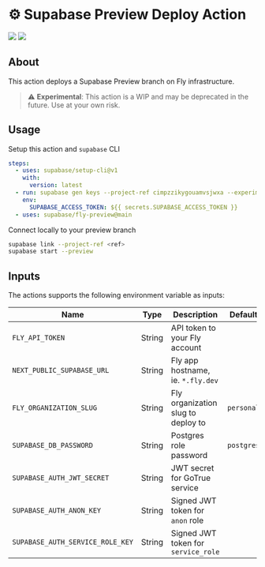 # :gear: Supabase Preview Deploy Action

![](https://github.com/sweatybridge/fly-preview/workflows/build-test/badge.svg)
![](https://github.com/sweatybridge/fly-preview/workflows/CodeQL/badge.svg)

## About

This action deploys a Supabase Preview branch on Fly infrastructure.

> :warning: **Experimental**: This action is a WIP and may be deprecated in the future. Use at your own risk.

## Usage

Setup this action and `supabase` CLI

```yaml
steps:
  - uses: supabase/setup-cli@v1
    with:
      version: latest
  - run: supabase gen keys --project-ref cimpzzikygouamvsjwxa --experimental | sed -E 's|^(.*)="(.*)"$|\1=\2|g' >> "$GITHUB_ENV"
    env:
      SUPABASE_ACCESS_TOKEN: ${{ secrets.SUPABASE_ACCESS_TOKEN }}
  - uses: supabase/fly-preview@main
```

Connect locally to your preview branch

```bash
supabase link --project-ref <ref>
supabase start --preview
```

## Inputs

The actions supports the following environment variable as inputs:

| Name                             | Type   | Description                         | Default    | Required |
| -------------------------------- | ------ | ----------------------------------- | ---------- | -------- |
| `FLY_API_TOKEN`                  | String | API token to your Fly account       |            | true     |
| `NEXT_PUBLIC_SUPABASE_URL`       | String | Fly app hostname, ie. `*.fly.dev`   |            | true     |
| `FLY_ORGANIZATION_SLUG`          | String | Fly organization slug to deploy to  | `personal` | false    |
| `SUPABASE_DB_PASSWORD`           | String | Postgres role password              | `postgres` | false    |
| `SUPABASE_AUTH_JWT_SECRET`       | String | JWT secret for GoTrue service       |            | false    |
| `SUPABASE_AUTH_ANON_KEY`         | String | Signed JWT token for `anon` role    |            | false    |
| `SUPABASE_AUTH_SERVICE_ROLE_KEY` | String | Signed JWT token for `service_role` |            | false    |
